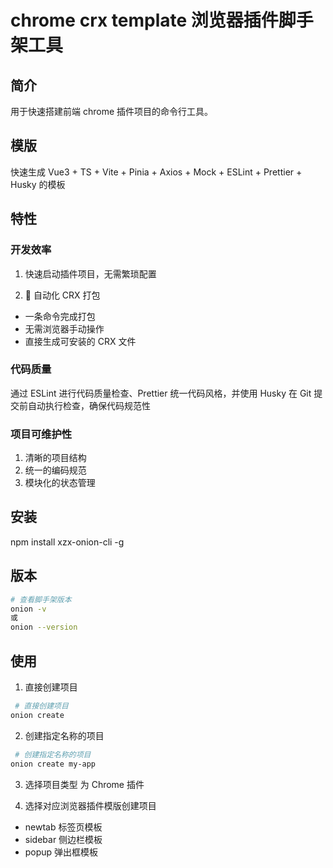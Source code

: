 # chrome crx template 浏览器插件脚手架工具

## 简介

用于快速搭建前端 chrome 插件项目的命令行工具。

## 模版

快速生成 Vue3 + TS + Vite + Pinia + Axios + Mock + ESLint + Prettier + Husky 的模板

## 特性

### 开发效率

1. 快速启动插件项目，无需繁琐配置

2. 🔨 自动化 CRX 打包

- 一条命令完成打包
- 无需浏览器手动操作
- 直接生成可安装的 CRX 文件

### 代码质量

通过 ESLint 进行代码质量检查、Prettier 统一代码风格，并使用 Husky 在 Git 提交前自动执行检查，确保代码规范性

### 项目可维护性

1. 清晰的项目结构
2. 统一的编码规范
3. 模块化的状态管理

## 安装

npm install xzx-onion-cli -g

## 版本

```bash
# 查看脚手架版本
onion -v
或
onion --version
```

## 使用

1. 直接创建项目

```bash
 # 直接创建项目
onion create
```

2. 创建指定名称的项目

```bash
 # 创建指定名称的项目
onion create my-app
```

3. 选择项目类型 为 Chrome 插件

4. 选择对应浏览器插件模版创建项目

- newtab 标签页模板
- sidebar 侧边栏模板
- popup 弹出框模板
